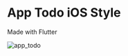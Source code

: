 # App Todo iOS Style

Made with Flutter

![app_todo](https://user-images.githubusercontent.com/55218990/195731992-75f16848-549a-462d-a806-d12b90aa2e85.gif)
